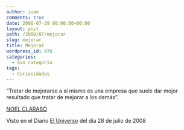 ```yaml
---
author: ivan
comments: true
date: 2008-07-29 08:08:00+00:00
layout: post
path: /2008/07/mejorar
slug: mejorar
title: Mejorar
wordpress_id: 878
categories:
  - Sin categoría
tags:
  - Curiosidades
---
```


“Tratar de mejorarse a sí mismo es una empresa que suele dar mejor resultado que tratar de mejorar a los demás”.

[NOEL CLARASÓ](http://es.wikipedia.org/wiki/Noel_Claras%C3%B3)

Visto en el Diario [El Universo](http://www.eluniverso.com/) del día 28 de julio de 2008
